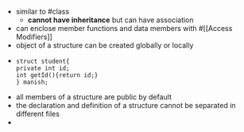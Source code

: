 - similar to #class
	- __cannot have inheritance__ but can have association
- can enclose member functions and data members with #[[Access Modifiers]]
- object of a structure can be created globally or locally
- ```
  struct student{
  private int id;
  int getId(){return id;}
  } manish;
  ```
- all members of a structure are public by default
- the declaration and definition of a structure cannot be separated in different files
-